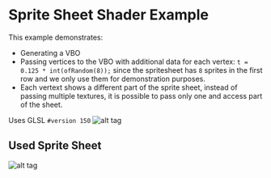 # Sprite Sheet Shader Example

This example demonstrates:
- Generating a VBO
- Passing vertices to the VBO with additional data for each vertex: ```t = 0.125 * int(ofRandom(8));``` since the spritesheet has ```8``` sprites in the first row and we only use them for demonstration purposes.
-  Each vertext shows a different part of the sprite sheet, instead of passing multiple textures, it is possible to pass only one and access part of the sheet.

Uses GLSL ```#version 150```
![alt tag](https://github.com/ixds/ShaderExamples-of/blob/master/SpriteSheetShader/Screen%20Shot%202016-06-08%20at%2016.19.22.png?raw=true)

## Used Sprite Sheet

![alt tag](https://github.com/ixds/ShaderExamples-of/blob/master/SpriteSheetShader/bin/data/sprite.png?raw=true)

